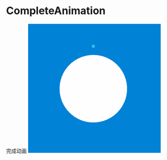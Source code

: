 # CompleteAnimation
完成动画
![image](https://github.com/huangchaobo/CompleteAnimation/blob/master/hehe2.gif)
